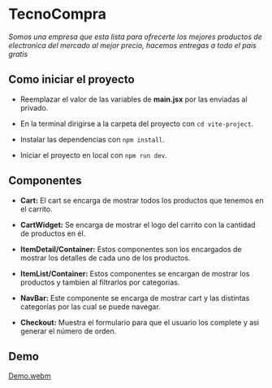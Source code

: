 # TecnoCompra

 *Somos una empresa que esta lista para ofrecerte los mejores productos de electronica del mercado al mejor precio, hacemos entregas a todo el pais gratis*

## Como iniciar el proyecto 

- Reemplazar el valor de las variables de **main.jsx** por las enviadas al privado.  

- En la terminal dirigirse a la carpeta del proyecto con `cd vite-project`.    

- Instalar las dependencias con `npm install`.   

- Iniciar el proyecto en local con `npm run dev`.

## Componentes

-  **Cart:** El cart se encarga de mostrar todos los productos que tenemos en el carrito.

- **CartWidget:** Se encarga de mostrar el logo del carrito con la cantidad de productos en él.

- **ItemDetail/Container:** Estos componentes son los encargados de mostrar los detalles de cada uno de los productos.

- **ItemList/Container:** Estos componentes se encargan de mostrar los productos y tambien al filtrarlos por categorias.

- **NavBar:** Este componente se encarga de mostrar cart y las distintas categorías por las cual se puede navegar.

- **Checkout:** Muestra el formulario para que el usuario los complete y asi generar el número de orden.

## Demo




[Demo.webm](https://github.com/nicolascarnovali/ProyectoFinalReactNicolasCarnovali/assets/130709632/da2fd0ef-889f-4844-af99-a50be0c5fe6f)


